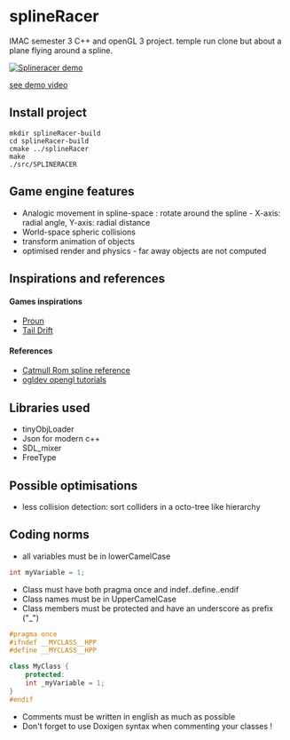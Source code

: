 # splineRacer
IMAC semester 3 C++ and openGL 3 project. temple run clone but about a plane flying around a spline.

[![Splineracer demo](https://img.youtube.com/vi/6p8Vq_vyp4g/0.jpg)](https://www.youtube.com/watch?v=6p8Vq_vyp4g)

[see demo video](https://youtu.be/6p8Vq_vyp4g)

## Install project
```shell
mkdir splineRacer-build
cd splineRacer-build
cmake ../splineRacer
make
./src/SPLINERACER
```

## Game engine features
- Analogic movement in spline-space : rotate around the spline - X-axis: radial angle, Y-axis: radial distance
- World-space spheric collisions
- transform animation of objects
- optimised render and physics - far away objects are not computed

## Inspirations and references

#### Games inspirations
- [Proun](http://www.proun-game.com)
- [Tail Drift](https://store.steampowered.com/app/330520/Tail_Drift/)

#### References
- [Catmull Rom spline reference](https://en.wikipedia.org/wiki/Cubic_Hermite_spline)
- [ogldev opengl tutorials](http://ogldev.atspace.co.uk/)

## Libraries used
- tinyObjLoader
- Json for modern c++
- SDL_mixer
- FreeType

## Possible optimisations
- less collision detection: sort colliders in a octo-tree like hierarchy

## Coding norms
- all variables must be in lowerCamelCase
```c++
int myVariable = 1;
```

- Class must have both pragma once and indef..define..endif
- Class names must be in UpperCamelCase
- Class members must be protected and have an underscore as prefix ("\_")

```c++
#pragma once
#ifndef __MYCLASS__HPP
#define __MYCLASS__HPP

class MyClass {
	protected:
    int _myVariable = 1;
}
#endif
```

- Comments must be written in english as much as possible
- Don't forget to use Doxigen syntax when commenting your classes !



